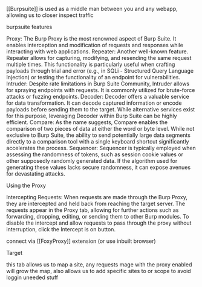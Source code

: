 [[Burpsuite]] is used as a middle man between you and any webapp, allowing us to closer inspect traffic

burpsuite features


Proxy: The Burp Proxy is the most renowned aspect of Burp Suite. It enables interception and modification of requests and responses while interacting with web applications.
Repeater: Another well-known feature. Repeater allows for capturing, modifying, and resending the same request multiple times. This functionality is particularly useful when crafting payloads through trial and error (e.g., in SQLi - Structured Query Language Injection) or testing the functionality of an endpoint for vulnerabilities.
Intruder: Despite rate limitations in Burp Suite Community, Intruder allows for spraying endpoints with requests. It is commonly utilized for brute-force attacks or fuzzing endpoints.
Decoder: Decoder offers a valuable service for data transformation. It can decode captured information or encode payloads before sending them to the target. While alternative services exist for this purpose, leveraging Decoder within Burp Suite can be highly efficient.
Compare: As the name suggests, Compare enables the comparison of two pieces of data at either the word or byte level. While not exclusive to Burp Suite, the ability to send potentially large data segments directly to a comparison tool with a single keyboard shortcut significantly accelerates the process.
Sequencer: Sequencer is typically employed when assessing the randomness of tokens, such as session cookie values or other supposedly randomly generated data. If the algorithm used for generating these values lacks secure randomness, it can expose avenues for devastating attacks.



Using the Proxy

Intercepting Requests:
When requests are made through the Burp Proxy, they are intercepted and held back from reaching the target server. 
The requests appear in the Proxy tab, allowing for further actions such as forwarding, dropping, editing, or sending them to other Burp modules. 
To disable the intercept and allow requests to pass through the proxy without interruption, click the Intercept is on button.

connect via [[FoxyProxy]] extension (or use inbuilt browser)



Target

this tab allows us to map a site, any requests mage with the proxy enabled will grow the map, also allows us to add specific sites to or scope to avoid loggin uneeded stuff
